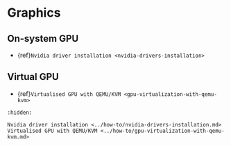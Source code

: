 # Graphics

## On-system GPU

* {ref}`Nvidia driver installation <nvidia-drivers-installation>`

## Virtual GPU

* {ref}`Virtualised GPU with QEMU/KVM <gpu-virtualization-with-qemu-kvm>`


```{toctree}
:hidden:

Nvidia driver installation <../how-to/nvidia-drivers-installation.md>
Virtualised GPU with QEMU/KVM <../how-to/gpu-virtualization-with-qemu-kvm.md>
```
